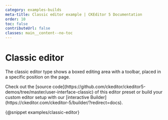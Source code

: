 ```yaml
---
category: examples-builds
meta-title: Classic editor example | CKEditor 5 Documentation
order: 10
toc: false
contributeUrl: false
classes: main__content--no-toc
---
```


# Classic editor

The classic editor type shows a boxed editing area with a toolbar, placed in a specific position on the page.

<info-box hint>
	Check out the [source code](https://github.com/ckeditor/ckeditor5-demos/tree/master/user-interface-classic) of this editor preset or build your custom editor setup with our [interactive Builder](https://ckeditor.com/ckeditor-5/builder/?redirect=docs).
</info-box>

{@snippet examples/classic-editor}
